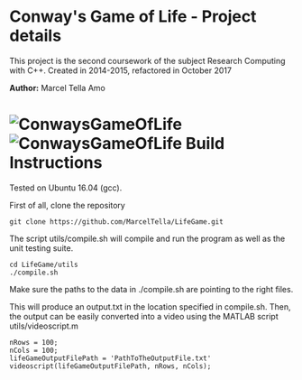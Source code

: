 
# Conway's Game of Life - Project details
This project is the second coursework of the subject Research Computing with C++. Created in 2014-2015, refactored in October 2017

**Author:** Marcel Tella Amo

![ConwaysGameOfLife](https://upload.wikimedia.org/wikipedia/commons/e/e5/Gospers_glider_gun.gif)
![ConwaysGameOfLife](https://upload.wikimedia.org/wikipedia/commons/e/e5/Gospers_glider_gun.gif)
Build Instructions
==================

Tested on Ubuntu 16.04 (gcc).

First of all, clone the repository
```
git clone https://github.com/MarcelTella/LifeGame.git
```

The script utils/compile.sh will compile and run the program as well as the unit testing suite.
```
cd LifeGame/utils
./compile.sh
```
Make sure the paths to the data in ./compile.sh are pointing to the right files.

This will produce an output.txt in the location specified in compile.sh. Then, the output can be easily converted into a video using the MATLAB script utils/videoscript.m
```
nRows = 100;
nCols = 100;
lifeGameOutputFilePath = 'PathToTheOutputFile.txt'
videoscript(lifeGameOutputFilePath, nRows, nCols);
```
